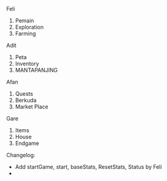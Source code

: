 Feli

1. Pemain
2. Exploration
3. Farming

Adit

1. Peta
2. Inventory
3. MANTAPANJING

Afan

1. Quests
2. Berkuda
3. Market Place

Gare

1. Items
2. House
3. Endgame

Changelog:

- Add startGame, start, baseStats, ResetStats, Status by Feli
-
